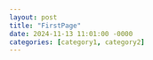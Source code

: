 ```yaml
---
layout: post
title: "FirstPage"
date: 2024-11-13 11:01:00 -0000
categories: [category1, category2]
---
```


